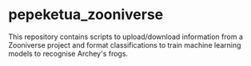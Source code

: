 # pepeketua_zooniverse
This repository contains scripts to upload/download information from a Zooniverse project and format classifications to train machine learning models to recognise Archey's frogs.

